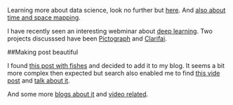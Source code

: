 Learning more about data science, look no further but [here](http://www.coppelia.io/2015/09/a-decision-process-for-selecting-statistical-techniques/).
And [also about time and space mapping](https://districtdatalabs.silvrback.com/time-maps-visualizing-discrete-events-across-many-timescales).


I have recently seen an interesting webminar about [deep learning](http://blog.fastforwardlabs.com/post/129654767848/fast-forward-labs-interviews-clarifai-about-deep). Two projects discusssed have been [Pictograph](http://www.pictograph.us/#/) and [Clarifai](http://clarifai.com/).


##Making post beautiful

I found [this post with fishes](http://abowman.com/google-modules/fish/#gadgetSWF) and decided to add it to my blog. It seems a bit more complex then expected but search also enabled me to find [this vide post](http://cpsievert.github.io/2013/05/yu-darvishs-deception-factor/) and [talk about it](http://stackoverflow.com/questions/23699129/use-animation-in-jekyll-based-github-pages).

And some more [blogs about it](http://blog.nheer.io/) and [video related](http://fraserxu.me/2013/03/05/7--video-integration-with-jekyll/).
